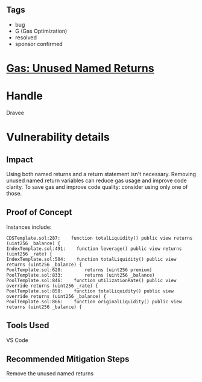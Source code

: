 ## Tags

- bug
- G (Gas Optimization)
- resolved
- sponsor confirmed

# [Gas: Unused Named Returns](https://github.com/code-423n4/2022-01-insure-findings/issues/63) 

# Handle

Dravee


# Vulnerability details

## Impact  
Using both named returns and a return statement isn't necessary.
Removing unused named return variables can reduce gas usage and improve code clarity. To save gas and improve code quality: consider using only one of those.  
  
## Proof of Concept  
Instances include:  
```
CDSTemplate.sol:287:    function totalLiquidity() public view returns (uint256 _balance) {
IndexTemplate.sol:491:    function leverage() public view returns (uint256 _rate) {
IndexTemplate.sol:504:    function totalLiquidity() public view returns (uint256 _balance) {
PoolTemplate.sol:628:        returns (uint256 premium)
PoolTemplate.sol:833:        returns (uint256 _balance)
PoolTemplate.sol:846:    function utilizationRate() public view override returns (uint256 _rate) {
PoolTemplate.sol:858:    function totalLiquidity() public view override returns (uint256 _balance) {
PoolTemplate.sol:866:    function originalLiquidity() public view returns (uint256 _balance) {
``` 
  
## Tools Used  
VS Code  
  
## Recommended Mitigation Steps  
Remove the unused named returns


